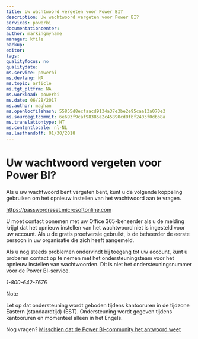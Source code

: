 ```yaml
---
title: Uw wachtwoord vergeten voor Power BI?
description: Uw wachtwoord vergeten voor Power BI?
services: powerbi
documentationcenter: 
author: markingmyname
manager: kfile
backup: 
editor: 
tags: 
qualityfocus: no
qualitydate: 
ms.service: powerbi
ms.devlang: NA
ms.topic: article
ms.tgt_pltfrm: NA
ms.workload: powerbi
ms.date: 06/28/2017
ms.author: maghan
ms.openlocfilehash: 55855d8ecfaacd9134a37e3be2e95caa13a070e3
ms.sourcegitcommit: 6e693f9caf98385a2c45890cd0fbf2403f0dbb8a
ms.translationtype: HT
ms.contentlocale: nl-NL
ms.lasthandoff: 01/30/2018
---
```

# <a name="forgot-your-password-for-power-bi"></a>Uw wachtwoord vergeten voor Power BI?
Als u uw wachtwoord bent vergeten bent, kunt u de volgende koppeling gebruiken om het opnieuw instellen van het wachtwoord aan te vragen.

<https://passwordreset.microsoftonline.com>

U moet contact opnemen met uw Office 365-beheerder als u de melding krijgt dat het opnieuw instellen van het wachtwoord niet is ingesteld voor uw account. Als u de gratis proefversie gebruikt, is de beheerder de eerste persoon in uw organisatie die zich heeft aangemeld.

Als u nog steeds problemen ondervindt bij toegang tot uw account, kunt u proberen contact op te nemen met het ondersteuningsteam voor het opnieuw instellen van wachtwoorden. Dit is niet het ondersteuningsnummer voor de Power BI-service.

*1-800-642-7676*

> [!NOTE]
> Let op dat ondersteuning wordt geboden tijdens kantooruren in de tijdzone Eastern (standaardtijd) (EST). Ondersteuning wordt gegeven tijdens kantooruren en momenteel alleen in het Engels.
> 
> 

Nog vragen? [Misschien dat de Power BI-community het antwoord weet](http://community.powerbi.com/)


